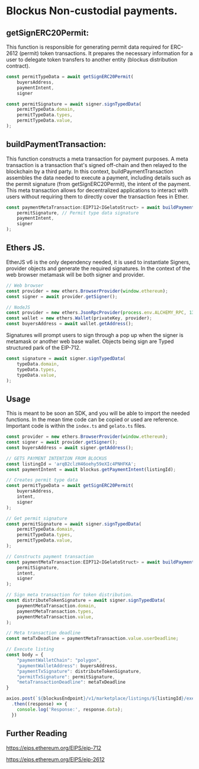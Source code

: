 # Blockus Non-custodial payments.

## getSignERC20Permit:

This function is responsible for generating permit data required for ERC-2612 (permit) token transactions. It prepares the necessary information for a user to delegate token transfers to another entity (blockus distribution contract).

```js
const permitTypeData = await getSignERC20Permit(
    buyersAddress,
    paymentIntent,
    signer

const permitSignature = await signer.signTypedData(
    permitTypeData.domain,
    permitTypeData.types,
    permitTypeData.value,
);
```

## buildPaymentTransaction:

This function constructs a meta transaction for payment purposes. A meta transaction is a transaction that's signed off-chain and then relayed to the blockchain by a third party. In this context, buildPaymentTransaction assembles the data needed to execute a payment, including details such as the permit signature (from getSignERC20Permit), the intent of the payment. This meta transaction allows for decentralized applications to interact with users without requiring them to directly cover the transaction fees in Ether.

```js
const paymentMetaTransaction:EIP712<IGelatoStruct> = await buildPaymentTransaction(
    permitSignature, // Permit type data signature 
    paymentIntent, 
    signer
);
```


## Ethers JS.

EtherJS v6 is the only dependency needed, it is used to instantiate Signers, provider objects and generate the required signatures. In the context of the web browser metamask will be both signer and provider.

```js
// Web browser
const provider = new ethers.BrowserProvider(window.ethereum);
const signer = await provider.getSigner();

// NodeJS
const provider = new ethers.JsonRpcProvider(process.env.ALCHEMY_RPC, 137);
const wallet = new ethers.Wallet(privateKey, provider);
const buyersAddress = await wallet.getAddress();
```

Signatures will prompt users to sign through a pop up when the signer is metamask or another web base wallet. Objects being sign are Typed structured park of the EIP-712.

```js
const signature = await signer.signTypedData(
    typeData.domain,
    typeData.types,
    typeData.value,
);
```

## Usage

This is meant to be soon an SDK, and you will be able to import the needed functions. In the mean time code can be copied or used are reference. Important code is within the `index.ts` and `gelato.ts` files.

```js
const provider = new ethers.BrowserProvider(window.ethereum);
const signer = await provider.getSigner();
const buyersAddress = await signer.getAddress();

// GETS PAYMENT INTENTION FROM BLOCKUS
const listingId = 'arqB2clzH46oehy59eXIc4PNHFKA';
const paymentIntent = await blockus.getPaymentIntent(listingId);

// Creates permit type data
const permitTypeData = await getSignERC20Permit(
    buyersAddress,
    intent,
    signer
);

// Get permit signature 
const permitSignature = await signer.signTypedData(
    permitTypeData.domain,
    permitTypeData.types,
    permitTypeData.value,
);      

// Constructs payment transaction
const paymentMetaTransaction:EIP712<IGelatoStruct> = await buildPaymentTransaction(
    permitSignature,
    intent,
    signer
);

// Sign meta transaction for token distribution.
const distributeTokenSignature = await signer.signTypedData(
    paymentMetaTransaction.domain,
    paymentMetaTransaction.types,
    paymentMetaTransaction.value,
);

// Meta transaction deadline
const metaTxDeadline = paymentMetaTransaction.value.userDeadline;

// Execute listing
const body = {
    "paymentWalletChain": "polygon",
    "paymentWalletAddress": buyersAddress,
    "paymentTxSignature": distributeTokenSignature,
    "permitTxSignature": permitSignature,
    "metaTransactionDeadline": metaTxDeadline
}

axios.post(`${blockusEndpoint}/v1/marketplace/listings/${listingId}/execute`, body)
  .then((response) => {
    console.log('Response:', response.data);
  })

```

## Further Reading
https://eips.ethereum.org/EIPS/eip-712

https://eips.ethereum.org/EIPS/eip-2612